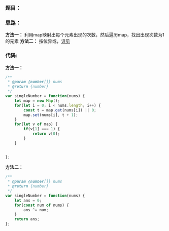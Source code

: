 ### **题目：**


### **思路：** 
**方法一：** 利用map映射出每个元素出现的次数，然后遍历map，找出出现次数为1的元素
**方法二：** 按位异或，<a href="https://leetcode.cn/problems/single-number/solutions/655425/wu-tu-guan-fang-tui-jian-ti-jie-zhi-chu-2ttk9/">详见</a>

### **代码:**
**方法一：**
```js
/**
 * @param {number[]} nums
 * @return {number}
 */
var singleNumber = function(nums) {
    let map = new Map();
    for(let i = 0; i < nums.length; i++) {
        const t = map.get(nums[i]) || 0;
        map.set(nums[i], t + 1);
    }
    for(let v of map) {
        if(v[1] === 1) {
            return v[0];
        }
    }
    

};
```

**方法二：**
```js
/**
 * @param {number[]} nums
 * @return {number}
 */
var singleNumber = function(nums) {
    let ans = 0;
    for(const num of nums) {
        ans ^= num;
    }
    return ans;
};
```